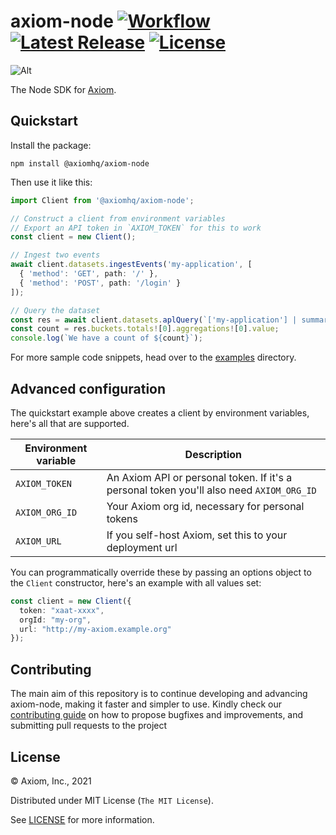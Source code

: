 # axiom-node [![Workflow][workflow_badge]][workflow] [![Latest Release][release_badge]][release] [![License][license_badge]][license]

![Alt](https://repobeats.axiom.co/api/embed/40b1a942132e3f515d5374bde5e47fb0750eb411.svg "Repobeats analytics image")

The Node SDK for [Axiom](https://www.axiom.co/).

## Quickstart

Install the package:

```shell
npm install @axiomhq/axiom-node
```

Then use it like this:

```ts
import Client from '@axiomhq/axiom-node';

// Construct a client from environment variables
// Export an API token in `AXIOM_TOKEN` for this to work
const client = new Client();

// Ingest two events
await client.datasets.ingestEvents('my-application', [
  { 'method': 'GET', path: '/' },
  { 'method': 'POST', path: '/login' }
]);

// Query the dataset
const res = await client.datasets.aplQuery(`['my-application'] | summarize count() by bin_auto(_time)`);
const count = res.buckets.totals![0].aggregations![0].value;
console.log(`We have a count of ${count}`);
```

For more sample code snippets, head over to the [examples](examples) directory.

## Advanced configuration

The quickstart example above creates a client by environment variables, here's 
all that are supported.

| Environment variable | Description                                                                              |
|----------------------|------------------------------------------------------------------------------------------|
| `AXIOM_TOKEN`        | An Axiom API or personal token. If it's a personal token you'll also need `AXIOM_ORG_ID` |
| `AXIOM_ORG_ID`       | Your Axiom org id, necessary for personal tokens                                         |
| `AXIOM_URL`          | If you self-host Axiom, set this to your deployment url                                  |

You can programmatically override these by passing an options object to the 
`Client` constructor, here's an example with all values set:

```ts
const client = new Client({
  token: "xaat-xxxx",
  orgId: "my-org",
  url: "http://my-axiom.example.org"
});
```

## Contributing

The main aim of this repository is to continue developing and advancing
axiom-node, making it faster and simpler to use. Kindly check our
[contributing guide](https://github.com/axiomhq/axiom-node/blob/main/Contributing.md)
on how to propose bugfixes and improvements, and submitting pull requests to the
project

## License

&copy; Axiom, Inc., 2021

Distributed under MIT License (`The MIT License`).

See [LICENSE](LICENSE) for more information.

<!-- Badges -->

[workflow]: https://github.com/axiomhq/axiom-node/actions/workflows/push.yml
[workflow_badge]: https://img.shields.io/github/workflow/status/axiomhq/axiom-node/CI?style=flat-square&ghcache=unused
[release]: https://github.com/axiomhq/axiom-node/releases/latest
[release_badge]: https://img.shields.io/github/release/axiomhq/axiom-node.svg?style=flat-square&ghcache=unused
[license]: https://opensource.org/licenses/MIT
[license_badge]: https://img.shields.io/github/license/axiomhq/axiom-node.svg?color=blue&style=flat-square&ghcache=unused
